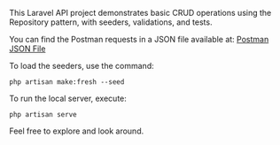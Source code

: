 This Laravel API project demonstrates basic CRUD operations using the Repository pattern, with seeders, validations, and tests.

You can find the Postman requests in a JSON file available at:
[Postman JSON File](https://drive.google.com/file/d/1BsvvEc0Ae2yO6DQQJ8KVrfonL8jp1mBD/view?usp=sharing)

To load the seeders, use the command:
```
php artisan make:fresh --seed
```

To run the local server, execute:
```
php artisan serve
```

Feel free to explore and look around.
